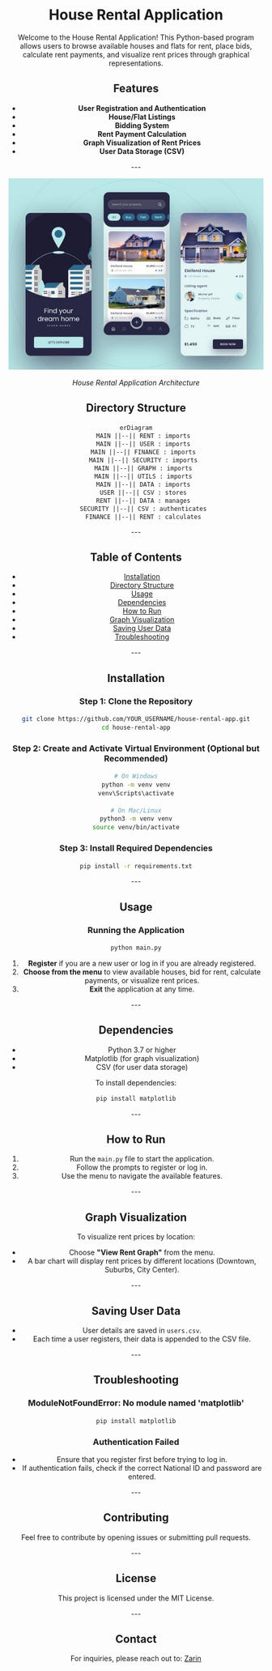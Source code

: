 <div align="center">

# House Rental Application

Welcome to the House Rental Application! This Python-based program allows users to browse available houses and flats for rent, place bids, calculate rent payments, and visualize rent prices through graphical representations.

## Features
- **User Registration and Authentication**
- **House/Flat Listings**
- **Bidding System**
- **Rent Payment Calculation**
- **Graph Visualization of Rent Prices**
- **User Data Storage (CSV)**

---</div>

<div align="center">
    <img src="Dev_Files/s2.jpg" alt="Application Architecture" width="700">
    <p><em>House Rental Application Architecture</em></p>
</div>

<div align="center">

## Directory Structure
```mermaid
erDiagram
    MAIN ||--|| RENT : imports
    MAIN ||--|| USER : imports
    MAIN ||--|| FINANCE : imports
    MAIN ||--|| SECURITY : imports
    MAIN ||--|| GRAPH : imports
    MAIN ||--|| UTILS : imports
    MAIN ||--|| DATA : imports
    USER ||--|| CSV : stores
    RENT ||--|| DATA : manages
    SECURITY ||--|| CSV : authenticates
    FINANCE ||--|| RENT : calculates
```

---</div>
<div align="center">

## Table of Contents
- [Installation](#installation)
- [Directory Structure](#directory-structure)
- [Usage](#usage)
- [Dependencies](#dependencies)
- [How to Run](#how-to-run)
- [Graph Visualization](#graph-visualization)
- [Saving User Data](#saving-user-data)
- [Troubleshooting](#troubleshooting)

---</div>

<div align="center">

## Installation

### Step 1: Clone the Repository
```bash
git clone https://github.com/YOUR_USERNAME/house-rental-app.git
cd house-rental-app
```

### Step 2: Create and Activate Virtual Environment (Optional but Recommended)
```bash
# On Windows
python -m venv venv
venv\Scripts\activate

# On Mac/Linux
python3 -m venv venv
source venv/bin/activate
```

### Step 3: Install Required Dependencies
```bash
pip install -r requirements.txt
```

---</div>

<div align="center">

## Usage

### Running the Application
```bash
python main.py
```

1. **Register** if you are a new user or log in if you are already registered.
2. **Choose from the menu** to view available houses, bid for rent, calculate payments, or visualize rent prices.
3. **Exit** the application at any time.

---</div>

<div align="center">

## Dependencies
- Python 3.7 or higher
- Matplotlib (for graph visualization)
- CSV (for user data storage)

To install dependencies:
```bash
pip install matplotlib
```

---</div>

<div align="center">

## How to Run

1. Run the `main.py` file to start the application.
2. Follow the prompts to register or log in.
3. Use the menu to navigate the available features.

---</div>

<div align="center">

## Graph Visualization

To visualize rent prices by location:

- Choose **"View Rent Graph"** from the menu.
- A bar chart will display rent prices by different locations (Downtown, Suburbs, City Center).

---</div>

<div align="center">

## Saving User Data

- User details are saved in `users.csv`.
- Each time a user registers, their data is appended to the CSV file.

---</div>

<div align="center">

## Troubleshooting

### ModuleNotFoundError: No module named 'matplotlib'
```bash
pip install matplotlib
```

### Authentication Failed
- Ensure that you register first before trying to log in.
- If authentication fails, check if the correct National ID and password are entered.

---</div>

<div align="center">

## Contributing
Feel free to contribute by opening issues or submitting pull requests.

---</div>

<div align="center">

## License
This project is licensed under the MIT License.

---</div>

<div align="center">

## Contact
For inquiries, please reach out to: [Zarin](https://www.facebook.com/ztasnimdia)

</div>

